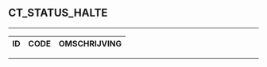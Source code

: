 ## CT_STATUS_HALTE

***

|ID                              	|CODE          	|OMSCHRIJVING|
|------                          	|----          	|-----    |


***
